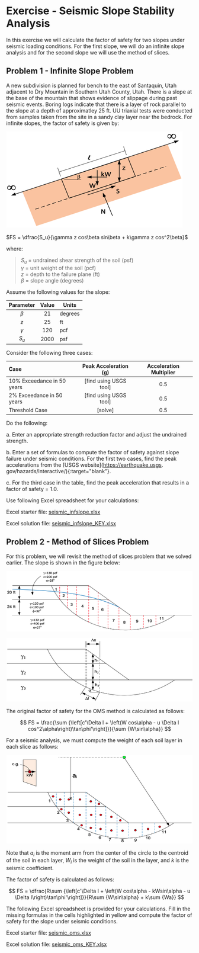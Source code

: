 # Exercise - Seismic Slope Stability Analysis

In this exercise we will calculate the factor of safety for two slopes under seismic loading conditions. For the first slope, we will do an infinite slope analysis and for the second slope we will use the method of slices.

## Problem 1 - Infinite Slope Problem

A new subdivision is planned for bench to the east of Santaquin, Utah adjacent to Dry Mountain in Southern Utah 
County, Utah. There is a slope at the base of the mountain that shows evidence of slippage during past seismic 
events. Boring logs indicate that there is a layer of rock parallel to the slope at a depth of approximatley 25 ft. UU triaxial tests were conducted from samples taken from the site in a sandy clay layer near the bedrock. For 
infinite slopes, the factor of safety is given by:

![infslope_fig.png](infslope_fig.png)

$FS = \dfrac{S_u}{\gamma z cos\beta sin\beta + k\gamma z cos^2\beta}$

where:

>$S_u$ = undrained shear strength of the soil (psf)<br>
$\gamma$ = unit weight of the soil (pcf)<br>
$z$ = depth to the failure plane (ft)<br>
$\beta$ = slope angle (degrees)

Assume the following values for the slope:

|         Parameter         | Value | Units |
|:-------------------------:|:-----:|-------|
|          $\beta$          |  21   | degrees |
|            $z$            |  25   | ft |
|         $\gamma$          |  120  | pcf |
|           $S_u$           | 2000  | psf |

Consider the following three cases:

| Case                       | Peak Acceleration (g)  | Acceleration Multiplier |
|:---------------------------|:----------------------:|:-----------------------:|
| 10% Exceedance in 50 years | [find using USGS tool] |           0.5           |
| 2% Exceedance in 50 years  | [find using USGS tool] |           0.5           |
| Threshold Case             |        [solve]         |           0.5           |

Do the following:

a. Enter an appropriate strength reduction factor and adjust the undrained strength.

b.  Enter a set of formulas to compute the factor of safety against slope failure under seismic conditions. For the first two cases, find the peak accelerations from the [USGS website](https://earthquake.usgs.
gov/hazards/interactive/){:target="blank"}.

c.  For the third case in the table, find the peak acceleration that results in a factor of safety = 1.0.

Use following Excel spreadsheet for your calculations:

Excel starter file: [seismic_infslope.xlsx](seismic_infslope.xlsx)

Excel solution file: [seismic_infslope_KEY.xlsx](seismic_infslope_KEY.xlsx)

## Problem 2 - Method of Slices Problem

For this problem, we will revisit the method of slices problem that we solved earlier. The slope is shown in the figure below:

![oms1.png](..%2F04_limiteq2%2Foms1.png)

![oms2.png](..%2F04_limiteq2%2Foms2.png)

The original factor of safety for the OMS method is calculated as follows:

$$
FS = \frac{\sum {\left[c'\Delta l + \left(W cos\alpha - u \Delta l cos^2\alpha\right)\tan\phi'\right]}}{\sum {W\sin\alpha}}
$$

For a seismic analysis, we must compute the weight of each soil layer in each slice as follows:

![oms_kw_fig.png](oms_kw_fig.png)

Note that $a_i$ is the moment arm from the center of the circle to the centroid of the soil in each layer, $W_i$ is the weight of the soil in the layer, and $k$ is the seismic coefficient.

The factor of safety is calculated as follows:

$$
FS = \dfrac{R\sum {\left[c'\Delta l + \left(W cos\alpha - kWsin\alpha - u \Delta l\right)\tan\phi'\right]}}{R\sum 
{W\sin\alpha} + k\sum {Wa}}
$$

The following Excel spreadsheet is provided for your calculations. Fill in the missing formulas in the cells 
highlighted in yellow and compute the factor of safety for the slope under seismic conditions.

Excel starter file: [seismic_oms.xlsx](seismic_oms.xlsx)

Excel solution file: [seismic_oms_KEY.xlsx](seismic_oms_KEY.xlsx)